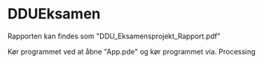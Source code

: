 # DDUEksamen

Rapporten kan findes som "DDU_Eksamensprojekt_Rapport.pdf"

Kør programmet ved at åbne "App.pde" og kør programmet via. Processing